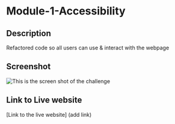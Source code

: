 # Module-1-Accessibility

## Description
Refactored code so all users can use &amp; interact with the webpage
## Screenshot 
![This is the screen shot of the challenge](./Images/Mod-1-Assessibility.png)
## Link to Live website
[Link to the live website] (add link)
